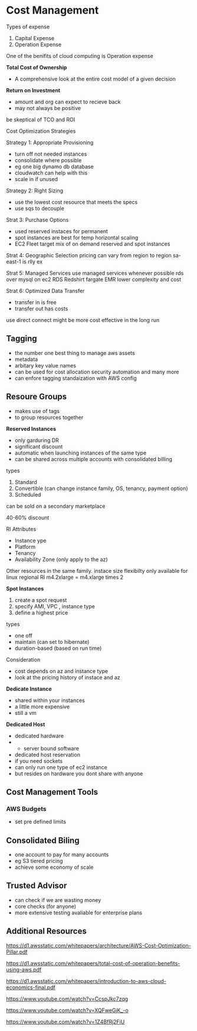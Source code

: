 # Cost Management

Types of expense
1. Capital Expense
2. Operation Expense

One of the benifits of cloud computing is Operation expense


**Total Cost of Ownership**
- A comprehensive look at the entire cost model of a given decision

**Return on Investment**
- amount and org can expect to recieve back
- may not always be positive

be skeptical of TCO and ROI

Cost Optimization Strategies

Strategy 1: Appropriate Provisioning
- turn off not needed instances
- consolidate where possible
- eg one big dynamo db database
- cloudwatch can help with this
- scale in if unused

Strategy 2: Right Sizing
- use the lowest cost resource that meets the specs
- use sqs to decouple

Strat 3: Purchase Options
- used reserved instaces for permanent
- spot instances are best for temp horizontal scaling
- EC2 Fleet target mix of on demand reserved and spot instances

Strat 4: Geographic Selection
pricing can vary from region to region
sa-east-1 is rlly ex

Strat 5: Managed Services
use managed services whenever possible
rds over mysql on ec2 
RDS Redshirt fargate EMR
lower complexity and cost

Strat 6: Optimized Data Transfer
- transfer in is free
- transfer out has costs

use direct connect might be more cost effective in the long run

## Tagging
- the number one best thing to manage aws assets
- metadata
- arbitary key value names
- can be used for cost allocation security automation and many more
- can enfore tagging standaization with AWS config

## Resoure Groups
- makes use of tags
- to group resources together

**Reserved Instances**
- only garduring DR
- significant discount
- automatic when launching instances of the same type
- can be shared across multiple accounts with consolidated billing

types
1. Standard
2. Convertible (can change instance family, OS, tenancy, payment option)
3. Scheduled

can be sold on a secondary marketplace

40-60% discount

RI Attributes
- Instance ype
- Platform
- Tenancy
- Availability Zone (only apply to the az)

Other resources in the same family.
instace size flexibilty only available for linux regional RI
m4.2xlarge = m4.xlarge times 2

**Spot Instances**
1. create a spot request
2. specify AMI, VPC , instance type
3. define a highest price

types 
- one off
- maintain (can set to hibernate)
- duration-based (based on run time)

Consideration
- cost depends on az and instance type
- look at the pricing history of instace and az

**Dedicate Instance**
- shared within your instances
- a little more expensive
- still a vm

**Dedicated Host**
- dedicated hardware
- - server bound software 
- dedicated host reservation
- if you need sockets 
- can only run one type of ec2 instance
- but resides on hardware you dont share with anyone


## Cost Management Tools

### AWS Budgets
- set pre defined limits

## Consolidated Biling
- one account to pay for many accounts
- eg S3 tiered pricing
- achieve some economy of scale

## Trusted Advisor
- can check if we are wasting money
- core checks (for anyone)
- more extensive testing avaliable for enterprise plans

## Additional Resources

https://d1.awsstatic.com/whitepapers/architecture/AWS-Cost-Optimization-Pillar.pdf

https://d1.awsstatic.com/whitepapers/total-cost-of-operation-benefits-using-aws.pdf

https://d1.awsstatic.com/whitepapers/introduction-to-aws-cloud-economics-final.pdf

https://www.youtube.com/watch?v=CcspJkc7zqg

https://www.youtube.com/watch?v=XQFweGjK_-o

https://www.youtube.com/watch?v=1Z4BfRj2FiU